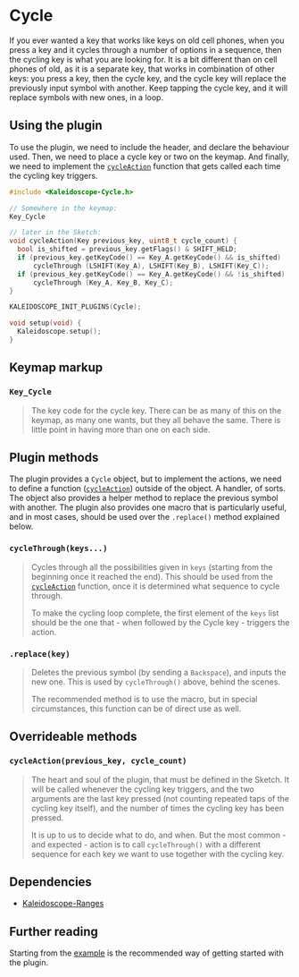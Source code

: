 # Cycle

If you ever wanted a key that works like keys on old cell phones, when you press
a key and it cycles through a number of options in a sequence, then the cycling
key is what you are looking for. It is a bit different than on cell phones of
old, as it is a separate key, that works in combination of other keys: you press
a key, then the cycle key, and the cycle key will replace the previously input
symbol with another. Keep tapping the cycle key, and it will replace symbols
with new ones, in a loop.

## Using the plugin

To use the plugin, we need to include the header, and declare the behaviour
used. Then, we need to place a cycle key or two on the keymap. And finally, we
need to implement the [`cycleAction`][cycleaction] function that gets called
each time the cycling key triggers.

 [cycleaction]: #cycleactionpreviouskey-cyclecount

```c++
#include <Kaleidoscope-Cycle.h>

// Somewhere in the keymap:
Key_Cycle

// later in the Sketch:
void cycleAction(Key previous_key, uint8_t cycle_count) {
  bool is_shifted = previous_key.getFlags() & SHIFT_HELD;
  if (previous_key.getKeyCode() == Key_A.getKeyCode() && is_shifted)
      cycleThrough (LSHIFT(Key_A), LSHIFT(Key_B), LSHIFT(Key_C));
  if (previous_key.getKeyCode() == Key_A.getKeyCode() && !is_shifted)
      cycleThrough (Key_A, Key_B, Key_C);
}

KALEIDOSCOPE_INIT_PLUGINS(Cycle);

void setup(void) {
  Kaleidoscope.setup();
}
```

## Keymap markup

### `Key_Cycle`

> The key code for the cycle key. There can be as many of this on the keymap, as
> many one wants, but they all behave the same. There is little point in having
> more than one on each side.

## Plugin methods

The plugin provides a `Cycle` object, but to implement the actions, we need to
define a function ([`cycleAction`][cycleaction]) outside of the object. A
handler, of sorts. The object also provides a helper method to replace the
previous symbol with another. The plugin also provides one macro that is
particularly useful, and in most cases, should be used over the `.replace()`
method explained below.

### `cycleThrough(keys...)`

> Cycles through all the possibilities given in `keys` (starting from the
> beginning once it reached the end). This should be used from
> the [`cycleAction`][cycleaction] function, once it is determined what sequence
> to cycle through.
>
> To make the cycling loop complete, the first element of the `keys` list should
> be the one that - when followed by the Cycle key - triggers the action.

### `.replace(key)`

> Deletes the previous symbol (by sending a `Backspace`), and inputs the new
> one. This is used by `cycleThrough()` above, behind the scenes.
>
> The recommended method is to use the macro, but in special circumstances, this
> function can be of direct use as well.

## Overrideable methods

### `cycleAction(previous_key, cycle_count)`

> The heart and soul of the plugin, that must be defined in the Sketch. It will
> be called whenever the cycling key triggers, and the two arguments are the
> last key pressed (not counting repeated taps of the cycling key itself), and
> the number of times the cycling key has been pressed.
>
> It is up to us to decide what to do, and when. But the most common - and
> expected - action is to call `cycleThrough()` with a different sequence for
> each key we want to use together with the cycling key.

## Dependencies

* [Kaleidoscope-Ranges](Ranges.md)

## Further reading

Starting from the [example][plugin:example] is the recommended way of getting
started with the plugin.

 [plugin:example]: ../../examples/Keystrokes/Cycle/Cycle.ino
